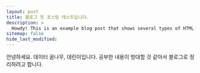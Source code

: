 ```yaml
---
layout: post
title: 블로그 첫 포스팅 테스트입니다.
description: >
  Howdy! This is an example blog post that shows several types of HTML content supported in this theme.
sitemap: false
hide_last_modified: 
---
```

안녕하세요. 데이터 꿈나무, 데린이입니다. 공부한 내용이 방대할 것 같아서 블로그로 정리하려고 합니다. 
